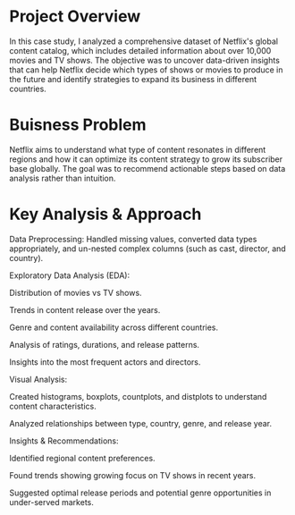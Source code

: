 # Project Overview

In this case study, I analyzed a comprehensive dataset of Netflix's global content catalog, which includes detailed information about over 10,000 movies and TV shows. The objective was to uncover data-driven insights that can help Netflix decide which types of shows or movies to produce in the future and identify strategies to expand its business in different countries.



# Buisness Problem

Netflix aims to understand what type of content resonates in different regions and how it can optimize its content strategy to grow its subscriber base globally. The goal was to recommend actionable steps based on data analysis rather than intuition.



# Key Analysis & Approach
Data Preprocessing: Handled missing values, converted data types appropriately, and un-nested complex columns (such as cast, director, and country).

Exploratory Data Analysis (EDA):

Distribution of movies vs TV shows.

Trends in content release over the years.

Genre and content availability across different countries.

Analysis of ratings, durations, and release patterns.

Insights into the most frequent actors and directors.

Visual Analysis:

Created histograms, boxplots, countplots, and distplots to understand content characteristics.

Analyzed relationships between type, country, genre, and release year.

Insights & Recommendations:

Identified regional content preferences.

Found trends showing growing focus on TV shows in recent years.

Suggested optimal release periods and potential genre opportunities in under-served markets.
